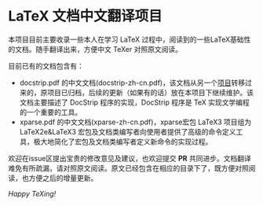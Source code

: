 # LaTeX 文档中文翻译项目
本项目目前主要收录一些本人在学习 LaTeX 过程中，阅读到的一些LaTeX基础性的文档。随手翻译出来，方便中文 TeXer 对照原文阅读。

目前已有的文档包含有：
* docstrip.pdf 的中文文档(docstrip-zh-cn.pdf)，该文档从另一个[项目][1]转移过来的，原项目已归档，后续的更新（如果有的话）放在本项目下继续维护。该文档主要描述了 DocStrip 程序的实现，DocStrip 程序是 TeX 实现文学编程的一个重要的工具。
* xparse.pdf 的中文文档(xparse-zh-cn.pdf)，xparse宏包 LaTeX3 项目组为 LaTeX2e&LaTeX3 宏包及文档类编写者向使用者提供了高级的命令定义工具，极大地简化了宏包及文档类编写者定义新命令的实现过程。

欢迎在issue区提出宝贵的修改意见及建议，也欢迎提交 **PR** 共同进步。文档翻译难免有所疏漏，请对照原文阅读。原文已经包含在相应的目录下了，既方便对照阅读，也方便之后的增量更新。

*Happy TeXing!*

[1]:https://github.com/rockyzhz/DocStrip-zh-cn

